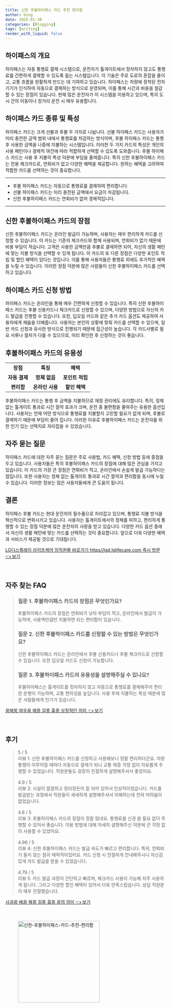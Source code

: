 ```yaml
---
title: 신한 후불하이패스 카드 추천 편리함
author: bing
date: 2025-01-30
categories: [Blogging]
tags: [writing]
render_with_liquid: false
---
```



<h2 id='하이패스의 개요'>하이패스의 개요</h2>

<p>하이패스는 자동 통행료 결제 시스템으로, 운전자가 톨게이트에서 정차하지 않고도 통행료를 간편하게 결제할 수 있도록 돕는 시스템입니다. 이 기술은 주로 도로의 혼잡을 줄이고, 교통 흐름을 원활하게 만드는 데 기여하고 있습니다. 하이패스는 차량에 장착된 전자기기가 인식하여 자동으로 결제하는 방식으로 운영되며, 이를 통해 시간과 비용을 절감할 수 있는 장점이 있습니다. 현재 많은 운전자가 이 시스템을 이용하고 있으며, 특히 도시 간의 이동이나 장거리 운전 시 매우 유용합니다.</p>

<h2 id='하이패스 카드 종류 및 특성'>하이패스 카드 종류 및 특성</h2>

<p>하이패스 카드는 크게 선불과 후불 두 가지로 나뉩니다. 선불 하이패스 카드는 사용자가 미리 충전한 금액 범위 내에서 통행료를 차감하는 방식이며, 후불 하이패스 카드는 통행 후 사용한 금액을 나중에 지불하는 시스템입니다. 이러한 두 가지 카드의 특성은 개인의 사용 패턴이나 경제적 여건에 따라 적합하게 선택할 수 있도록 도와줍니다. 후불 하이패스 카드는 사용 후 지불의 특성 덕분에 부담을 줄여줍니다. 특히 신한 후불하이패스 카드는 전용 체크카드로, 연회비가 없고 다양한 혜택을 제공합니다. 원하는 혜택을 고려하여 적합한 카드를 선택하는 것이 중요합니다.</p>

<hr />

<ul>
    <li>후불 하이패스 카드는 자동으로 통행료를 결제하여 편리합니다.</li>
    <li>선불 하이패스 카드는 미리 충전된 금액에서 요금이 차감됩니다.</li>
    <li>신한 후불하이패스 카드는 연회비가 없어 경제적입니다.</li>
</ul>

<hr />

<h2 id='신한 후불하이패스 카드의 장점'>신한 후불하이패스 카드의 장점</h2>

<p>신한 후불하이패스 카드는 온라인 발급이 가능하며, 사용자는 매우 편리하게 카드를 신청할 수 있습니다. 이 카드는 기존의 체크카드와 함께 사용되며, 연회비가 없기 때문에 비용 부담이 적습니다. 고객은 사용한 금액만큼 후불로 결제하면 되어, 자신의 생활 패턴에 맞는 지불 방식을 선택할 수 있게 됩니다. 이 카드의 또 다른 장점은 다양한 포인트 적립 및 할인 혜택이 있다는 것입니다. 이를 통해 사용자들은 통행료 외에도 추가적인 혜택을 누릴 수 있습니다. 이러한 장점 덕분에 많은 사람들이 신한 후불하이패스 카드를 선택하고 있습니다.</p>

<h2 id='하이패스 카드 신청 방법'>하이패스 카드 신청 방법</h2>

<p>하이패스 카드는 온라인을 통해 매우 간편하게 신청할 수 있습니다. 특히 신한 후불하이패스 카드는 후불 신용카드나 체크카드로 신청할 수 있으며, 다양한 방법으로 자신의 카드 발급을 진행할 수 있습니다. 또한, 딥오일 카드와 같은 추가 카드 옵션도 제공하여 사용자에게 채움을 더해줍니다. 사용자는 본인의 상황에 맞춰 카드를 선택할 수 있으며, 일반 카드 신청과 유사한 방식으로 진행되기 때문에 접근성이 높습니다. 각 카드사별로 필요 서류나 절차가 다를 수 있으므로, 미리 확인한 후 신청하는 것이 좋습니다.</p>

<h2 id='후불하이패스 카드의 유용성'>후불하이패스 카드의 유용성</h2>

<table>
    <tr>
        <td style="text-align: center; height: 17px;"><b>장점</b></td>
        <td style="text-align: center; height: 17px;"><b>특징</b></td>
        <td style="text-align: center; height: 17px;"><b>혜택</b></td>
    </tr>
    <tr>
        <td style="text-align: center; height: 17px;"><b>자동 결제</b></td>
        <td style="text-align: center; height: 17px;"><b>정체 없음</b></td>
        <td style="text-align: center; height: 17px;"><b>포인트 적립</b></td>
    </tr>
    <tr>
        <td style="text-align: center; height: 17px;"><b>편리함</b></td>
        <td style="text-align: center; height: 17px;"><b>온라인 사용</b></td>
        <td style="text-align: center; height: 17px;"><b>할인 혜택</b></td>
    </tr>
</table>

<p>후불하이패스 카드는 통행 후 금액을 지불하므로 재정 관리에도 유리합니다. 특히, 정체 없는 톨게이트 통과로 시간 절약 효과가 크며, 운전 중 불편함을 줄여주는 유용한 옵션입니다. 사용자는 언제 어떤 방식으로 통행료를 지불할지 고민할 필요가 없게 되며, 후불로 결제하기 때문에 부담이 줄어 집니다. 이러한 이유로 후불하이패스 카드는 운전자를 위한 인기 있는 선택지로 자리잡을 수 있었습니다.</p>

<h2 id='자주 묻는 질문'>자주 묻는 질문</h2>

<p>하이패스 카드에 대한 자주 묻는 질문은 주로 사용법, 카드 혜택, 신청 방법 등에 중점을 두고 있습니다. 사용자들은 특히 후불하이패스 카드의 장점에 대해 많은 관심을 가지고 있습니다. 이 카드의 가장 큰 장점은 연회비가 적고, 온라인에서 손쉽게 발급 가능하다는 점입니다. 또한 사용자는 정체 없는 톨게이트 통과로 시간 절약과 편리함을 동시에 누릴 수 있습니다. 이러한 정보는 많은 사용자들에게 큰 도움이 됩니다.</p>

<h2 id='결론'>결론</h2>

<p>하이패스 후불 카드는 현대 운전자의 필수품으로 자리잡고 있으며, 통행료 지불 방식을 혁신적으로 변화시키고 있습니다. 사용자는 톨게이트에서의 정체를 피하고, 편리하게 통행할 수 있는 장점 덕분에 많은 운전자의 사랑을 받고 있습니다. 다양한 카드 옵션 중에서 자신의 생활 패턴에 맞는 카드를 선택하는 것이 중요합니다. 앞으로 더욱 다양한 혜택과 서비스가 제공될 것으로 기대됩니다.</p>


<p><a class="click-button" title="LG디스플레이 라이프케어 임직원몰 바로가기 https//lgd.lglifecare.com 즉시 방문" href="https://aptwhite.github.io/posts/LG%EB%94%94%EC%8A%A4%ED%94%8C%EB%A0%88%EC%9D%B4-%EB%9D%BC%EC%9D%B4%ED%94%84%EC%BC%80%EC%96%B4-%EC%9E%84%EC%A7%81%EC%9B%90%EB%AA%B0-%EB%B0%94%EB%A1%9C%EA%B0%80%EA%B8%B0-httpslgd.lglifecare.com-%EC%A6%89%EC%8B%9C-%EB%B0%A9%EB%AC%B8/" rel="dofollow">LG디스플레이 라이프케어 임직원몰 바로가기 https//lgd.lglifecare.com 즉시 방문 👈 보기</a></p><br>
<h2 id='자주_찾는_FAQ'>자주 찾는 FAQ</h2>
<div itemscope="" itemtype="https://schema.org/FAQPage"> 
<blockquote> 
<div itemscope="" itemprop="mainEntity" itemtype="https://schema.org/Question"> 
<h3 itemprop="name">질문 1. 후불하이패스 카드의 장점은 무엇인가요?</h3> 
<div itemscope="" itemprop="acceptedAnswer" itemtype="https://schema.org/Answer"> 
<span itemprop="text"> 
<p>후불하이패스 카드의 장점은 연회비가 낮아 부담이 적고, 온라인에서 발급이 가능하며, 사용액만큼만 지불하면 되는 편리함이 있습니다.</p> 
</span> 
</div> 
</div> 

<div itemscope="" itemprop="mainEntity" itemtype="https://schema.org/Question"> 
<h3 itemprop="name">질문 2. 신한 후불하이패스 카드를 신청할 수 있는 방법은 무엇인가요?</h3> 
<div itemscope="" itemprop="acceptedAnswer" itemtype="https://schema.org/Answer"> 
<span itemprop="text"> 
<p>신한 후불하이패스 카드는 온라인에서 후불 신용카드나 후불 체크카드로 신청할 수 있습니다. 또한 딥오일 카드도 신청이 가능합니다.</p> 
</span> 
</div> 
</div> 

<div itemscope="" itemprop="mainEntity" itemtype="https://schema.org/Question"> 
<h3 itemprop="name">질문 3. 후불하이패스 카드의 유용성을 설명해주실 수 있나요?</h3> 
<div itemscope="" itemprop="acceptedAnswer" itemtype="https://schema.org/Answer"> 
<span itemprop="text"> 
<p>후불하이패스는 톨게이트를 정차하지 않고 자동으로 통행료를 결제해주어 편리한 운행이 가능하며, 교통 편의성을 높입니다. 사용 후에 지불하는 특성 때문에 많은 사람들에게 인기가 있습니다.</p> 
</span> 
</div> 
</div> 

</blockquote> 
</div>
<p><a class="click-button" title="꿈해몽 여우꿈 해몽 길몽 흉몽 상징적인 의미" href="https://aptwhite.github.io/posts/%EA%BF%88%ED%95%B4%EB%AA%BD-%EC%97%AC%EC%9A%B0%EA%BF%88-%ED%95%B4%EB%AA%BD-%EA%B8%B8%EB%AA%BD-%ED%9D%89%EB%AA%BD-%EC%83%81%EC%A7%95%EC%A0%81%EC%9D%B8-%EC%9D%98%EB%AF%B8/" rel="dofollow">꿈해몽 여우꿈 해몽 길몽 흉몽 상징적인 의미 👈 보기</a></p><br>
<h2 id='후기'>후기</h2>
<div itemscope itemtype="https://schema.org/Product">
  <blockquote>
  <div itemprop="review" itemscope itemtype="https://schema.org/Review">
      <div itemprop="reviewRating" itemscope itemtype="https://schema.org/Rating"> <span itemprop="ratingValue">5</span> / <span itemprop="bestRating">5</span> </div>
      <span itemprop="reviewBody">리뷰 1: 신한 후불하이패스 카드를 신청하고 사용해보니 정말 편리하더군요. 차량 통행이 이루어질 때마다 자동으로 결제가 되니 교통 체증 걱정 없이 자유롭게 주행할 수 있었습니다. 직원분들도 굉장히 친절하게 설명해주셔서 좋았어요.</span>
  </div>
  <br>
  <div itemprop="review" itemscope itemtype="https://schema.org/Review">
      <div itemprop="reviewRating" itemscope itemtype="https://schema.org/Rating"> <span itemprop="ratingValue">4.9</span> / <span itemprop="bestRating">5</span> </div>
      <span itemprop="reviewBody">리뷰 2: 시설이 깔끔하고 정리정돈이 잘 되어 있어서 인상적이었습니다. 카드를 발급받는 과정에서 직원들이 세세하게 설명해주셔서 이해하는데 전혀 어려움이 없었습니다.</span>
  </div>
  <br>
  <div itemprop="review" itemscope itemtype="https://schema.org/Review">
      <div itemprop="reviewRating" itemscope itemtype="https://schema.org/Rating"> <span itemprop="ratingValue">4.8</span> / <span itemprop="bestRating">5</span> </div>
      <span itemprop="reviewBody">리뷰 3: 후불하이패스 카드의 장점이 정말 많네요. 통행료를 신경 쓸 필요 없이 주행할 수 있어서 좋습니다. 이용 방법에 대해 자세히 설명해주신 덕분에 큰 걱정 없이 사용할 수 있었어요.</span>
  </div>
  <br>
  <div itemprop="review" itemscope itemtype="https://schema.org/Review">
      <div itemprop="reviewRating" itemscope itemtype="https://schema.org/Rating"> <span itemprop="ratingValue">4.96</span> / <span itemprop="bestRating">5</span> </div>
      <span itemprop="reviewBody">리뷰 4: 신한 후불하이패스 카드는 발급 속도가 빠르고 편리합니다. 특히, 연회비가 들지 않는 점이 매력적이었어요. 카드 신청 시 친절하게 안내해주시니 자신감 있게 카드 발급을 받을 수 있었습니다.</span>
  </div>
  <br>
  <div itemprop="review" itemscope itemtype="https://schema.org/Review">
      <div itemprop="reviewRating" itemscope itemtype="https://schema.org/Rating"> <span itemprop="ratingValue">4.79</span> / <span itemprop="bestRating">5</span> </div>
      <span itemprop="reviewBody">리뷰 5: 카드 발급 과정이 간단하고 빠르며, 체크카드 사용이 가능해 자주 사용하게 됩니다. 그리고 다양한 할인 혜택이 있어서 더욱 만족스럽습니다. 상담 직원분이 매우 친절했습니다.</span>
  </div>
  </blockquote>
</div>
<p><a class="click-button" title="사과꿈 배꿈 해몽 길몽 흉몽 꿈의 의미" href="https://aptwhite.github.io/posts/%EC%82%AC%EA%B3%BC%EA%BF%88-%EB%B0%B0%EA%BF%88-%ED%95%B4%EB%AA%BD-%EA%B8%B8%EB%AA%BD-%ED%9D%89%EB%AA%BD-%EA%BF%88%EC%9D%98-%EC%9D%98%EB%AF%B8/" rel="dofollow">사과꿈 배꿈 해몽 길몽 흉몽 꿈의 의미 👈 보기</a></p><br>
<figure class="image"><img src="https://aptwhite.github.io/assets/img/thumbnail/신한-후불하이패스-카드-추천-편리함.webp" alt="신한-후불하이패스-카드-추천-편리함" width="256" height="256"></figure>